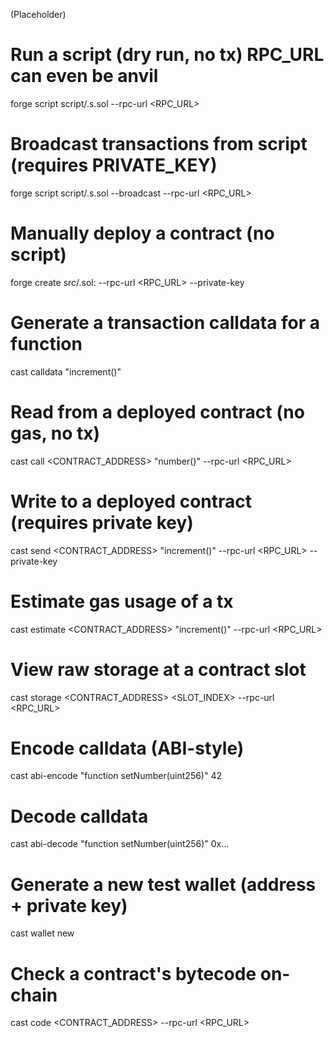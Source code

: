 (Placeholder)

# Run a script (dry run, no tx) RPC_URL can even be anvil
forge script script/<File>.s.sol --rpc-url <RPC_URL>

# Broadcast transactions from script (requires PRIVATE_KEY)
forge script script/<File>.s.sol --broadcast --rpc-url <RPC_URL>

# Manually deploy a contract (no script)
forge create src/<Contract>.sol:<ContractName> --rpc-url <RPC_URL> --private-key <KEY>

# Generate a transaction calldata for a function
cast calldata "increment()"

# Read from a deployed contract (no gas, no tx)
cast call <CONTRACT_ADDRESS> "number()" --rpc-url <RPC_URL>

# Write to a deployed contract (requires private key)
cast send <CONTRACT_ADDRESS> "increment()" --rpc-url <RPC_URL> --private-key <KEY>

# Estimate gas usage of a tx
cast estimate <CONTRACT_ADDRESS> "increment()" --rpc-url <RPC_URL>

# View raw storage at a contract slot
cast storage <CONTRACT_ADDRESS> <SLOT_INDEX> --rpc-url <RPC_URL>

# Encode calldata (ABI-style)
cast abi-encode "function setNumber(uint256)" 42

# Decode calldata
cast abi-decode "function setNumber(uint256)" 0x...

# Generate a new test wallet (address + private key)
cast wallet new

# Check a contract's bytecode on-chain
cast code <CONTRACT_ADDRESS> --rpc-url <RPC_URL>
